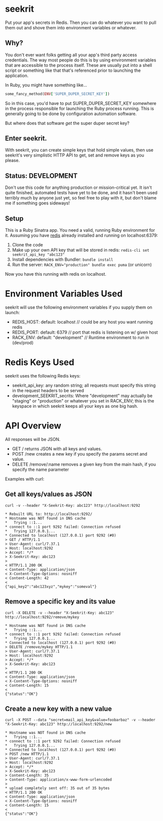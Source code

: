 # seekrit

Put your app's secrets in Redis. Then you can do whatever you want
to pull them out and shove them into environment variables or
whatever.

## Why?

You don't ever want folks getting all your app's third party access
credentials. The way most people do this is by using environment variables
that are accessible to the process itself. These are usually put into a
shell script or something like that that's referenced prior to launching
the application.

In Ruby, you might have something like...

```ruby
some_fancy_method(ENV['SUPER_DUPER_SECRET_KEY'])
```

So in this case, you'd have to put SUPER_DUPER_SECRET_KEY somewhere in the
process responsible for launching the Ruby process running. This is generally
going to be done by configuration automation software.

But where does that software *get* the super duper secret key?

## Enter seekrit.

With seekrit, you can create simple keys that hold simple values, then use
seekrit's very simplistic HTTP API to get, set and remove keys as you please.

## Status: DEVELOPMENT

Don't use this code for anything production or mission-critical yet.
It isn't quite finished, automated tests have yet to be done, and it
hasn't been used terribly much by anyone just yet, so feel free to play
with it, but don't blame me if something goes sideways!

## Setup

This is a Ruby Sinatra app. You need a valid, running Ruby environment for it.
Assuming you have [redis](http://redis.io) already installed and running
on localhost:6379:

1. Clone the code
2. Make up your own API key that will be stored in redis: ```redis-cli set seekrit_api_key "abc123"```
3. Install dependencies with Bundler: ```bundle install```
4. Run the server: ```RACK_ENV="production" bundle exec puma``` (or unicorn)

Now you have this running with redis on localhost.

# Environment Variables Used

seekrit will use the following environment variables if you supply them on
launch:

+ REDIS_HOST: default: localhost // could be any host you want running redis
+ REDIS_PORT: default: 6379 // port that redis is listening on w/ given host
+ RACK_ENV: default: "development" // Runtime environment to run in (dev/prod)

# Redis Keys Used

seekrit uses the following Redis keys:

+ seekrit_api_key: any random string; all requests must specify this string in the request headers to be served
+ development_SEEKRIT_secrits: Where "development" may actually be "staging" or "production" or whatever you set in RACK_ENV; this is the keyspace in which seekrit keeps all your keys as one big hash.

# API Overview

All responses will be JSON.

+ GET / returns JSON with all keys and values.
+ POST /new creates a new key if you specify the params secret and value.
+ DELETE /remove/:name removes a given key from the main hash, if you specify the name parameter

Examples with curl:

## Get all keys/values as JSON
```curl -v --header "X-Seekrit-Key: abc123" http://localhost:9292```

```
* Rebuilt URL to: http://localhost:9292/
* Hostname was NOT found in DNS cache
*   Trying ::1...
* connect to ::1 port 9292 failed: Connection refused
*   Trying 127.0.0.1...
* Connected to localhost (127.0.0.1) port 9292 (#0)
> GET / HTTP/1.1
> User-Agent: curl/7.37.1
> Host: localhost:9292
> Accept: */*
> X-Seekrit-Key: abc123
>
< HTTP/1.1 200 OK
< Content-Type: application/json
< X-Content-Type-Options: nosniff
< Content-Length: 42
<
{"api_key2":"abc123xyz","mykey":"someval"}
```

## Remove a specific key and its value
```curl -X DELETE -v --header "X-Seekrit-Key: abc123" http://localhost:9292/remove/mykey```

```
* Hostname was NOT found in DNS cache
*   Trying ::1...
* connect to ::1 port 9292 failed: Connection refused
*   Trying 127.0.0.1...
* Connected to localhost (127.0.0.1) port 9292 (#0)
> DELETE /remove/mykey HTTP/1.1
> User-Agent: curl/7.37.1
> Host: localhost:9292
> Accept: */*
> X-Seekrit-Key: abc123
>
< HTTP/1.1 200 OK
< Content-Type: application/json
< X-Content-Type-Options: nosniff
< Content-Length: 15
<
{"status":"OK"}
```

## Create a new key with a new value
```curl -X POST --data "secret=mail_api_key&value=foobarbaz" -v --header "X-Seekrit-Key: abc123" http://localhost:9292/new```

```
* Hostname was NOT found in DNS cache
*   Trying ::1...
* connect to ::1 port 9292 failed: Connection refused
*   Trying 127.0.0.1...
* Connected to localhost (127.0.0.1) port 9292 (#0)
> POST /new HTTP/1.1
> User-Agent: curl/7.37.1
> Host: localhost:9292
> Accept: */*
> X-Seekrit-Key: abc123
> Content-Length: 35
> Content-Type: application/x-www-form-urlencoded
>
* upload completely sent off: 35 out of 35 bytes
< HTTP/1.1 200 OK
< Content-Type: application/json
< X-Content-Type-Options: nosniff
< Content-Length: 15
<
{"status":"OK"}
```
